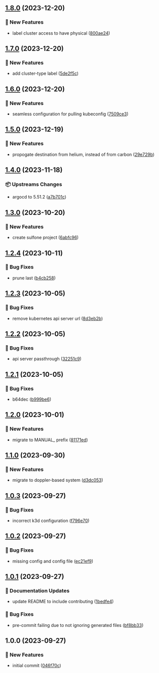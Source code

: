 ## [1.8.0](https://github.com/AtomiCloud/sulfoxide.helium/compare/v1.7.0...v1.8.0) (2023-12-20)


### 🚀 New Features

* label cluster access to have physical ([800ae24](https://github.com/AtomiCloud/sulfoxide.helium/commit/800ae2403a8966b7bfcfca3ee204794581a89499))

## [1.7.0](https://github.com/AtomiCloud/sulfoxide.helium/compare/v1.6.0...v1.7.0) (2023-12-20)


### 🚀 New Features

* add cluster-type label ([5de2f5c](https://github.com/AtomiCloud/sulfoxide.helium/commit/5de2f5c57a8d093fb6527202bbaf21b6d152714c))

## [1.6.0](https://github.com/AtomiCloud/sulfoxide.helium/compare/v1.5.0...v1.6.0) (2023-12-20)


### 🚀 New Features

* seamless configuration for pulling kubeconfig ([7509ce3](https://github.com/AtomiCloud/sulfoxide.helium/commit/7509ce3f0670153655197089247456e19b21c87d))

## [1.5.0](https://github.com/AtomiCloud/sulfoxide.helium/compare/v1.4.0...v1.5.0) (2023-12-19)


### 🚀 New Features

* propogate destination from helium, instead of from carbon ([29e729b](https://github.com/AtomiCloud/sulfoxide.helium/commit/29e729bb3107b025e28bcdbacc3b3a53a94e7373))

## [1.4.0](https://github.com/AtomiCloud/sulfoxide.helium/compare/v1.3.0...v1.4.0) (2023-11-18)


### 📦 Upstreams Changes

* argocd to 5.51.2 ([a7b701c](https://github.com/AtomiCloud/sulfoxide.helium/commit/a7b701c14a41c7bf9ef1be86fa39e912ffb02a48))

## [1.3.0](https://github.com/AtomiCloud/sulfoxide.helium/compare/v1.2.4...v1.3.0) (2023-10-20)


### 🚀 New Features

* create sulfone project ([6abfc96](https://github.com/AtomiCloud/sulfoxide.helium/commit/6abfc964177cf0e4d9cdade0081b57303a49cc39))

## [1.2.4](https://github.com/AtomiCloud/sulfoxide.helium/compare/v1.2.3...v1.2.4) (2023-10-11)


### 🐛 Bug Fixes

* prune last ([b4cb258](https://github.com/AtomiCloud/sulfoxide.helium/commit/b4cb258e6b1abeebbb7e11e8b804094952bb4a5e))

## [1.2.3](https://github.com/AtomiCloud/sulfoxide.helium/compare/v1.2.2...v1.2.3) (2023-10-05)


### 🐛 Bug Fixes

* remove kubernetes api server url ([8d3eb2b](https://github.com/AtomiCloud/sulfoxide.helium/commit/8d3eb2b9260c76df64e4cac52ec668829125281b))

## [1.2.2](https://github.com/AtomiCloud/sulfoxide.helium/compare/v1.2.1...v1.2.2) (2023-10-05)


### 🐛 Bug Fixes

* api server passthrough ([32251c9](https://github.com/AtomiCloud/sulfoxide.helium/commit/32251c9b38b79a1c29ed7b916553a0e246384302))

## [1.2.1](https://github.com/AtomiCloud/sulfoxide.helium/compare/v1.2.0...v1.2.1) (2023-10-05)


### 🐛 Bug Fixes

* b64dec ([b999be6](https://github.com/AtomiCloud/sulfoxide.helium/commit/b999be6d0aa3ced11a26f8fe14a79003ac7177ef))

## [1.2.0](https://github.com/AtomiCloud/sulfoxide.helium/compare/v1.1.0...v1.2.0) (2023-10-01)


### 🚀 New Features

* migrate to MANUAL_ prefix ([81171ed](https://github.com/AtomiCloud/sulfoxide.helium/commit/81171ed2325e11382af7f967a6e600cdb9737078))

## [1.1.0](https://github.com/AtomiCloud/sulfoxide.helium/compare/v1.0.3...v1.1.0) (2023-09-30)


### 🚀 New Features

* migrate to doppler-based system ([d3dc053](https://github.com/AtomiCloud/sulfoxide.helium/commit/d3dc0539cc7d224d97831193522778e557b3113d))

## [1.0.3](https://github.com/AtomiCloud/sulfoxide.helium/compare/v1.0.2...v1.0.3) (2023-09-27)


### 🐛 Bug Fixes

* incorrect k3d configuration ([f796e70](https://github.com/AtomiCloud/sulfoxide.helium/commit/f796e705dd2500fdffa11ea7d6d0a3226191af1c))

## [1.0.2](https://github.com/AtomiCloud/sulfoxide.helium/compare/v1.0.1...v1.0.2) (2023-09-27)


### 🐛 Bug Fixes

* missing config and config file ([ec21ef9](https://github.com/AtomiCloud/sulfoxide.helium/commit/ec21ef9f51fa572c583663cbfe6d8059596a3d40))

## [1.0.1](https://github.com/AtomiCloud/sulfoxide.helium/compare/v1.0.0...v1.0.1) (2023-09-27)


### 📝 Documentation Updates

* update README to include contributing ([1bedfe4](https://github.com/AtomiCloud/sulfoxide.helium/commit/1bedfe4cef9201861c67c380a2ddc6816460fb11))


### 🐛 Bug Fixes

* pre-commit failing due to not ignoring generated files ([bf8bb33](https://github.com/AtomiCloud/sulfoxide.helium/commit/bf8bb3380449a8c16a12dfd6bf6ac48a2294f3ab))

## 1.0.0 (2023-09-27)


### 🚀 New Features

* initial commit ([046f70c](https://github.com/AtomiCloud/sulfoxide.helium/commit/046f70cdd57135443d58a5ea0085b9b3f6d167e3))

